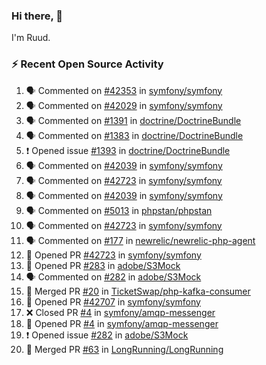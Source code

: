 ### Hi there, 👋

I'm Ruud.
 
### :zap: Recent Open Source Activity

<!--START_SECTION:activity-->
1. 🗣 Commented on [#42353](https://github.com/symfony/symfony/issues/42353) in [symfony/symfony](https://github.com/symfony/symfony)
2. 🗣 Commented on [#42029](https://github.com/symfony/symfony/issues/42029) in [symfony/symfony](https://github.com/symfony/symfony)
3. 🗣 Commented on [#1391](https://github.com/doctrine/DoctrineBundle/issues/1391) in [doctrine/DoctrineBundle](https://github.com/doctrine/DoctrineBundle)
4. 🗣 Commented on [#1383](https://github.com/doctrine/DoctrineBundle/issues/1383) in [doctrine/DoctrineBundle](https://github.com/doctrine/DoctrineBundle)
5. ❗️ Opened issue [#1393](https://github.com/doctrine/DoctrineBundle/issues/1393) in [doctrine/DoctrineBundle](https://github.com/doctrine/DoctrineBundle)
6. 🗣 Commented on [#42039](https://github.com/symfony/symfony/issues/42039) in [symfony/symfony](https://github.com/symfony/symfony)
7. 🗣 Commented on [#42723](https://github.com/symfony/symfony/issues/42723) in [symfony/symfony](https://github.com/symfony/symfony)
8. 🗣 Commented on [#42039](https://github.com/symfony/symfony/issues/42039) in [symfony/symfony](https://github.com/symfony/symfony)
9. 🗣 Commented on [#5013](https://github.com/phpstan/phpstan/issues/5013) in [phpstan/phpstan](https://github.com/phpstan/phpstan)
10. 🗣 Commented on [#42723](https://github.com/symfony/symfony/issues/42723) in [symfony/symfony](https://github.com/symfony/symfony)
11. 🗣 Commented on [#177](https://github.com/newrelic/newrelic-php-agent/issues/177) in [newrelic/newrelic-php-agent](https://github.com/newrelic/newrelic-php-agent)
12. 💪 Opened PR [#42723](https://github.com/symfony/symfony/pull/42723) in [symfony/symfony](https://github.com/symfony/symfony)
13. 💪 Opened PR [#283](https://github.com/adobe/S3Mock/pull/283) in [adobe/S3Mock](https://github.com/adobe/S3Mock)
14. 🗣 Commented on [#282](https://github.com/adobe/S3Mock/issues/282) in [adobe/S3Mock](https://github.com/adobe/S3Mock)
15. 🎉 Merged PR [#20](https://github.com/TicketSwap/php-kafka-consumer/pull/20) in [TicketSwap/php-kafka-consumer](https://github.com/TicketSwap/php-kafka-consumer)
16. 💪 Opened PR [#42707](https://github.com/symfony/symfony/pull/42707) in [symfony/symfony](https://github.com/symfony/symfony)
17. ❌ Closed PR [#4](https://github.com/symfony/amqp-messenger/pull/4) in [symfony/amqp-messenger](https://github.com/symfony/amqp-messenger)
18. 💪 Opened PR [#4](https://github.com/symfony/amqp-messenger/pull/4) in [symfony/amqp-messenger](https://github.com/symfony/amqp-messenger)
19. ❗️ Opened issue [#282](https://github.com/adobe/S3Mock/issues/282) in [adobe/S3Mock](https://github.com/adobe/S3Mock)
20. 🎉 Merged PR [#63](https://github.com/LongRunning/LongRunning/pull/63) in [LongRunning/LongRunning](https://github.com/LongRunning/LongRunning)
<!--END_SECTION:activity-->

